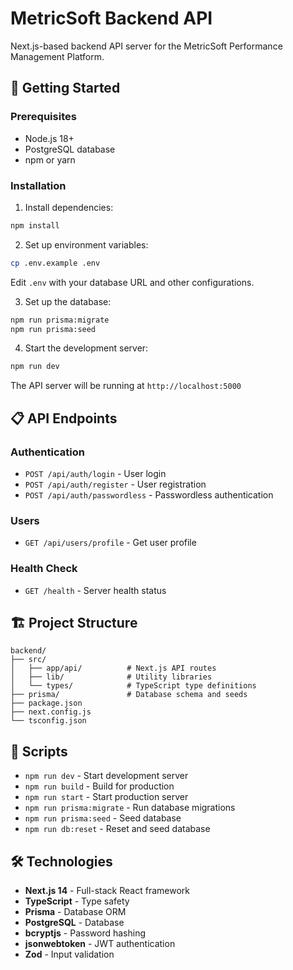# MetricSoft Backend API

Next.js-based backend API server for the MetricSoft Performance Management Platform.

## 🚀 Getting Started

### Prerequisites
- Node.js 18+
- PostgreSQL database
- npm or yarn

### Installation

1. Install dependencies:
```bash
npm install
```

2. Set up environment variables:
```bash
cp .env.example .env
```

Edit `.env` with your database URL and other configurations.

3. Set up the database:
```bash
npm run prisma:migrate
npm run prisma:seed
```

4. Start the development server:
```bash
npm run dev
```

The API server will be running at `http://localhost:5000`

## 📋 API Endpoints

### Authentication
- `POST /api/auth/login` - User login
- `POST /api/auth/register` - User registration
- `POST /api/auth/passwordless` - Passwordless authentication

### Users
- `GET /api/users/profile` - Get user profile

### Health Check
- `GET /health` - Server health status

## 🏗️ Project Structure

```
backend/
├── src/
│   ├── app/api/          # Next.js API routes
│   ├── lib/              # Utility libraries
│   └── types/            # TypeScript type definitions
├── prisma/               # Database schema and seeds
├── package.json
├── next.config.js
└── tsconfig.json
```

## 🔧 Scripts

- `npm run dev` - Start development server
- `npm run build` - Build for production
- `npm run start` - Start production server
- `npm run prisma:migrate` - Run database migrations
- `npm run prisma:seed` - Seed database
- `npm run db:reset` - Reset and seed database

## 🛠️ Technologies

- **Next.js 14** - Full-stack React framework
- **TypeScript** - Type safety
- **Prisma** - Database ORM
- **PostgreSQL** - Database
- **bcryptjs** - Password hashing
- **jsonwebtoken** - JWT authentication
- **Zod** - Input validation

